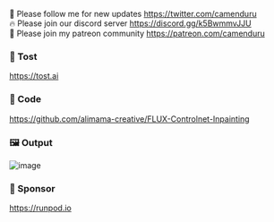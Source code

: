🐣 Please follow me for new updates https://twitter.com/camenduru <br />
🔥 Please join our discord server https://discord.gg/k5BwmmvJJU <br />
🥳 Please join my patreon community https://patreon.com/camenduru <br />

###  🥪 Tost
https://tost.ai

### 🧬 Code
https://github.com/alimama-creative/FLUX-Controlnet-Inpainting

### 🖼 Output
![image](https://github.com/user-attachments/assets/51175273-a319-445d-a58d-689f64b9478f)

### 🏢 Sponsor
https://runpod.io
